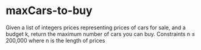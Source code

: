 # maxCars-to-buy
Given a list of integers prices representing prices of cars for sale, and a budget k, return the maximum number of cars you can buy.  Constraints  n ≤ 200,000 where n is the length of prices

